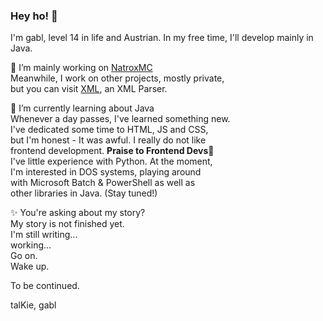 ### Hey ho! 🚀
I'm gabl, level 14 in life and Austrian.
In my free time, I'll develop mainly in Java.

  🔭 I’m mainly working on [NatroxMC](https://github.com/NatroxMC/)<br>
  Meanwhile, I work on other projects, mostly private,<br>
  but you can visit [XML](https://github.com/gabl22/XML), an XML Parser.

  🌱 I’m currently learning about Java<br>
  Whenever a day passes, I've learned something new.<br>
  I've dedicated some time to HTML, JS and CSS,<br>
  but I'm honest - It was awful. I really do not like<br>
  frontend development. <b>Praise to Frontend Devs</b>🎉<br>
  I've little experience with Python. At the moment,<br>
  I'm interested in DOS systems, playing around<br>
  with Microsoft Batch & PowerShell as well as<br>
  other libraries in Java. (Stay tuned!) 
  
  ✨ You're asking about my story?<br>
  My story is not finished yet.<br>
  I'm still writing...<br>
  working...<br>
  Go on.<br>
  Wake up.
  
  To be continued.
  
  talKie, gabl
